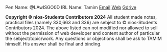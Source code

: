 
Pen Name: @LAwISGO0D
IRL Name: Tamim
[Email](mailto:tamimtasira@gmail.com)
[Web](/wiki/other-materials)
[Gdrive](https://drive.google.com/drive/folders/1vXSgnAmCxWTiv5fqVtAnPMOaIoNA75oa?usp=drive_link)

**Copyright © nios-Students Contributors 2024**
All student made notes, practical files (namely 330,663 and 336) are sebject to © nios-Students Contributors 2024. The above listed can not
modified nor allowed to sell without the permission of web developer and content author of particular the sebject/topic/work. Any questions or objections shall be ask to TAMIM himself. His answer shall be final and binding.
